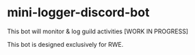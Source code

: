 # mini-logger-discord-bot
This bot will monitor &amp; log guild activities [WORK IN PROGRESS]

This bot is designed exclusively for RWE.
